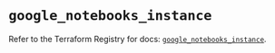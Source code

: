 # `google_notebooks_instance`

Refer to the Terraform Registry for docs: [`google_notebooks_instance`](https://registry.terraform.io/providers/hashicorp/google-beta/6.11.0/docs/resources/google_notebooks_instance).
